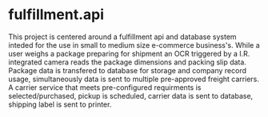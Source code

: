 # fulfillment.api
This project is centered around a fulfillment api and database system inteded for the use in small to medium size e-commerce business's.
While a user weighs a package preparing for shipment an OCR triggered by a I.R. integrated camera reads the package dimensions and
packing slip data. Package data is transfered to database for storage and company record usage, simultaneously data is sent to multiple 
pre-approved freight carriers. A carrier service that meets pre-configured requirments is selected/purchased,
pickup is scheduled, carrier data is sent to database, shipping label is sent to printer.  
